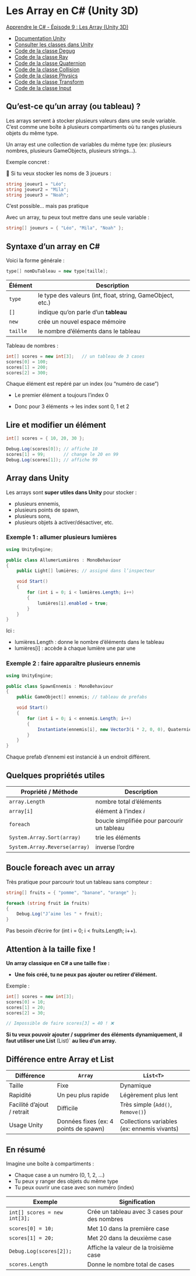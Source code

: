 # Les Array en C# (Unity 3D)

[Apprendre le C# - Épisode 9 : Les Array (Unity 3D)](https://youtu.be/fDe954epghs?si=A-cHaTfiJjeUW4sA)

- [Documentation Unity](https://docs.unity3d.com/Manual/index.html)
- [Consulter les classes dans Unity](https://github.com/Unity-Technologies/UnityCsReference/tree/master)
- [Code de la classe Degug](https://github.com/Unity-Technologies/UnityCsReference/tree/master/Runtime/Export/Debug)
- [Code de la classe Ray](https://github.com/Unity-Technologies/UnityCsReference/blob/master/Runtime/Export/Geometry/Ray.cs)
- [Code de la classe Quaternion](https://github.com/Unity-Technologies/UnityCsReference/blob/master/Runtime/Export/Math/Quaternion.cs)
- [Code de la classe Collision](https://github.com/Unity-Technologies/UnityCsReference/blob/master/Modules/Physics/Managed/Collision.cs)
- [Code de la classe Physics](https://github.com/Unity-Technologies/UnityCsReference/blob/master/Modules/Physics/ScriptBindings/Physics.bindings.cs)
- [Code de la classe Transform](https://github.com/Unity-Technologies/UnityCsReference/blob/master/Runtime/Transform/ScriptBindings/Transform.bindings.cs)
- [Code de la classe Input](https://github.com/Unity-Technologies/UnityCsReference/blob/master/Modules/InputLegacy/Input.bindings.cs)

## Qu’est-ce qu’un array (ou tableau) ?

Les arrays servent à stocker plusieurs valeurs dans une seule variable.
C’est comme une boîte à plusieurs compartiments où tu ranges plusieurs objets du même type.

Un array est une collection de variables du même type (ex: plusieurs nombres, plusieurs GameObjects, plusieurs strings…).

Exemple concret :

💬 Si tu veux stocker les noms de 3 joueurs :

```csharp
string joueur1 = "Léo";
string joueur2 = "Mila";
string joueur3 = "Noah";
```
C’est possible… mais pas pratique

Avec un array, tu peux tout mettre dans une seule variable :

```csharp
string[] joueurs = { "Léo", "Mila", "Noah" };
```

## Syntaxe d’un array en C#

Voici la forme générale :

```csharp
type[] nomDuTableau = new type[taille];
```

| Élément  | Description                                                |
| -------- | ---------------------------------------------------------- |
| `type`   | le type des valeurs (int, float, string, GameObject, etc.) |
| `[]`     | indique qu’on parle d’un **tableau**                       |
| `new`    | crée un nouvel espace mémoire                              |
| `taille` | le nombre d’éléments dans le tableau                       |

Tableau de nombres :

```csharp
int[] scores = new int[3];   // un tableau de 3 cases
scores[0] = 100;
scores[1] = 200;
scores[2] = 300;
```

Chaque élément est repéré par un index (ou “numéro de case”)

- Le premier élément a toujours l’index 0

- Donc pour 3 éléments → les index sont 0, 1 et 2

## Lire et modifier un élément

```csharp
int[] scores = { 10, 20, 30 };

Debug.Log(scores[0]); // affiche 10
scores[1] = 99;       // change le 20 en 99
Debug.Log(scores[1]); // affiche 99
```

## Array dans Unity

Les arrays sont **super utiles dans Unity** pour stocker :

- plusieurs ennemis,
- plusieurs points de spawn,
- plusieurs sons,
- plusieurs objets à activer/désactiver, etc.

### Exemple 1 : allumer plusieurs lumières

```csharp
using UnityEngine;

public class AllumerLumières : MonoBehaviour
{
    public Light[] lumières; // assigné dans l’inspecteur

    void Start()
    {
        for (int i = 0; i < lumières.Length; i++)
        {
            lumières[i].enabled = true;
        }
    }
}
```

Ici :

- lumières.Length : donne le nombre d’éléments dans le tableau
- lumières[i] : accède à chaque lumière une par une

### Exemple 2 : faire apparaître plusieurs ennemis

```csharp
using UnityEngine;

public class SpawnEnnemis : MonoBehaviour
{
    public GameObject[] ennemis; // tableau de prefabs

    void Start()
    {
        for (int i = 0; i < ennemis.Length; i++)
        {
            Instantiate(ennemis[i], new Vector3(i * 2, 0, 0), Quaternion.identity);
        }
    }
}
```

Chaque prefab d’ennemi est instancié à un endroit différent.

## Quelques propriétés utiles

| Propriété / Méthode           | Description                                 |
| ----------------------------- | ------------------------------------------- |
| `array.Length`                | nombre total d’éléments                     |
| `array[i]`                    | élément à l’index *i*                       |
| `foreach`                     | boucle simplifiée pour parcourir un tableau |
| `System.Array.Sort(array)`    | trie les éléments                           |
| `System.Array.Reverse(array)` | inverse l’ordre                             |

## Boucle foreach avec un array

Très pratique pour parcourir tout un tableau sans compteur :

```csharp
string[] fruits = { "pomme", "banane", "orange" };

foreach (string fruit in fruits)
{
    Debug.Log("J’aime les " + fruit);
}
```

Pas besoin d’écrire for (int i = 0; i < fruits.Length; i++).

## Attention à la taille fixe !

**Un array classique en C# a une taille fixe :**

- **Une fois créé, tu ne peux pas ajouter ou retirer d’élément.**

Exemple :

```csharp
int[] scores = new int[3];
scores[0] = 10;
scores[1] = 20;
scores[2] = 30;

// Impossible de faire scores[3] = 40 ! ❌
```

**Si tu veux pouvoir ajouter / supprimer des éléments dynamiquement,**
**il faut utiliser une List** (List<T>)` **au lieu d’un array.**

## Différence entre Array et List

| Différence                 | `Array`                               | `List<T>`                                   |
| -------------------------- | ------------------------------------- | ------------------------------------------- |
| Taille                     | Fixe                                  | Dynamique                                   |
| Rapidité                   | Un peu plus rapide                    | Légèrement plus lent                        |
| Facilité d’ajout / retrait | Difficile                             | Très simple (`Add()`, `Remove()`)           |
| Usage Unity                | Données fixes (ex: 4 points de spawn) | Collections variables (ex: ennemis vivants) |

## En résumé

Imagine une boîte à compartiments :

- Chaque case a un numéro (0, 1, 2, …)
- Tu peux y ranger des objets du même type
- Tu peux ouvrir une case avec son numéro (index)

| Exemple                      | Signification                                 |
| ---------------------------- | --------------------------------------------- |
| `int[] scores = new int[3];` | Crée un tableau avec 3 cases pour des nombres |
| `scores[0] = 10;`            | Met 10 dans la première case                  |
| `scores[1] = 20;`            | Met 20 dans la deuxième case                  |
| `Debug.Log(scores[2]);`      | Affiche la valeur de la troisième case        |
| `scores.Length`              | Donne le nombre total de cases                |
